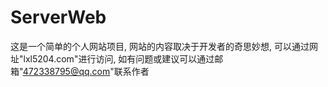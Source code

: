 # ServerWeb
这是一个简单的个人网站项目, 网站的内容取决于开发者的奇思妙想, 可以通过网址"lxl5204.com"进行访问, 如有问题或建议可以通过邮箱"472338795@qq.com"联系作者
